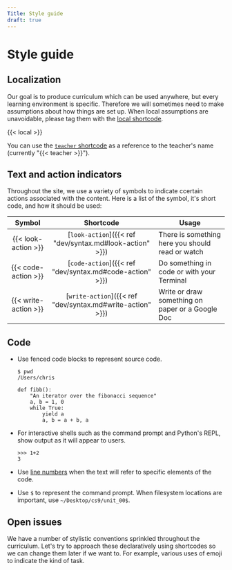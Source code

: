 ```yaml
---
Title: Style guide
draft: true
---
```


# Style guide

## Localization

Our goal is to produce curriculum which can be used anywhere, but every
learning environment is specific. Therefore we will sometimes need to make
assumptions about how things are set up. When local assumptions are unavoidable,
please tag them with the [local shortcode](dev/syntax.md#local). 

{{< local >}}

You can use the [`teacher` shortcode](dev/syntax.md#teacher) as a reference to the teacher's name (currently "{{< teacher >}}"). 

## Text and action indicators
Throughout the site, we use a variety of symbols to indicate ccertain actions
associated with the content. Here is a list of the symbol, it's short code, and how it should be used:

| Symbol                | Shortcode                                                  | Usage                                            |
|:---------------------:|:----------------------------------------------------------:|--------------------------------------------------|
| {{< look-action >}}   | [`look-action`]({{< ref "dev/syntax.md#look-action" >}})   | There is something here you should read or watch |
| {{< code-action >}}   | [`code-action`]({{< ref "dev/syntax.md#code-action" >}})   | Do something in code or with your Terminal       |
| {{<  write-action >}} | [`write-action`]({{< ref "dev/syntax.md#write-action" >}}) | Write or draw something on paper or a Google Doc |

## Code

- Use fenced code blocks to represent source code. 

  ```shell
  $ pwd
  /Users/chris
  ```
  ```python3
  def fibb():
      "An iterator over the fibonacci sequence"
      a, b = 1, 0
      while True:
          yield a
          a, b = a + b, a
  ```
- For interactive shells such as the command prompt and Python's REPL, show
  output as it will appear to users. 
  ```python3
  >>> 1+2
  3
  ```
- Use [line numbers](https://gohugo.io/content-management/syntax-highlighting/#highlighting-in-code-fences)
  when the text will refer to specific elements of the code. 
- Use `$` to represent the command prompt. When filesystem locations are
  important, use `~/Desktop/cs9/unit_00$`.


## Open issues

We have a number of stylistic conventions sprinkled throughout the curriculum.
Let's try to approach these declaratively using shortcodes so we can change them
later if we want to. For example, various uses of emoji to indicate the kind of
task.
